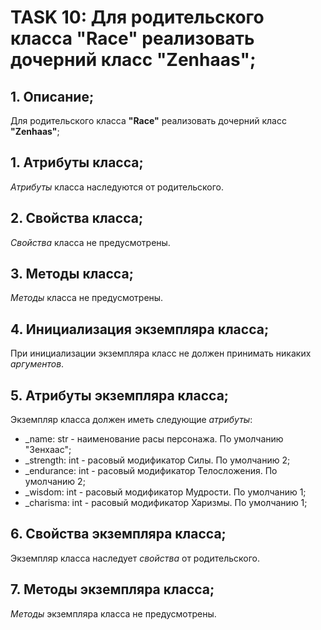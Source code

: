 # TASK 10: Для родительского класса **"Race"** реализовать дочерний класс **"Zenhaas"**;
## 1. Описание;
Для родительского класса **"Race"** реализовать дочерний класс **"Zenhaas"**;

## 1. Атрибуты класса;
*Атрибуты* класса наследуются от родительского.

## 2. Свойства класса;
*Свойства* класса не предусмотрены.

## 3. Методы класса;
*Методы* класса не предусмотрены.

## 4. Инициализация экземпляра класса;
При инициализации экземпляра класс не должен принимать никаких *аргументов*.

## 5. Атрибуты экземпляра класса;
Экземпляр класса должен иметь следующие *атрибуты*:
* _name: str - наименование расы персонажа. По умолчанию "Зенхаас";
* _strength: int - расовый модификатор Силы. По умолчанию 2;
* _endurance: int - расовый модификатор Телосложения. По умолчанию 2;
* _wisdom: int - расовый модификатор Мудрости. По умолчанию 1;
* _charisma: int - расовый модификатор Харизмы. По умолчанию 1;

## 6. Свойства экземпляра класса;
Экземпляр класса наследует *свойства* от родительского.

## 7. Методы экземпляра класса;
*Методы* экземпляра класса не предусмотрены.
